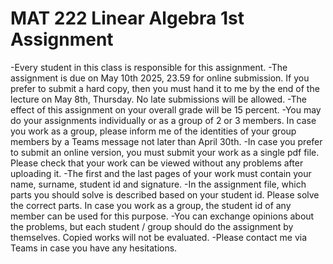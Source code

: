 # MAT 222 Linear Algebra 1st Assignment

-Every student in this class is responsible for this assignment.
-The assignment is due on May 10th 2025, 23.59 for online submission. If you prefer to submit a hard copy, then you must hand it to me by the end of the lecture on May 8th, Thursday. No late submissions will be allowed.
-The effect of this assignment on your overall grade will be 15 percent.
-You may do your assignments individually or as a group of 2 or 3 members. In case you work as a group, please inform me of the identities of your group members by a Teams message not later than April 30th.
-In case you prefer to submit an online version, you must submit your work as a single pdf file. Please check that your work can be viewed without any problems after uploading it.
-The first and the last pages of your work must contain your name, surname, student id and signature.
-In the assignment file, which parts you should solve is described based on your student id. Please solve the correct parts. In case you work as a group, the student id of any member can be used for this purpose.
-You can exchange opinions about the problems, but each student / group should do the assignment by themselves. Copied works will not be evaluated.
-Please contact me via Teams in case you have any hesitations.